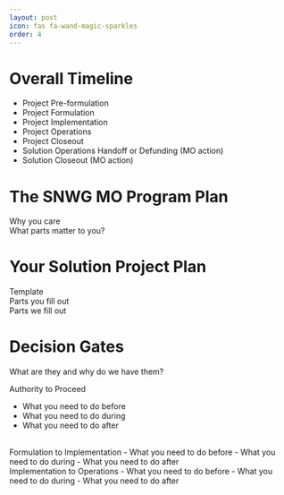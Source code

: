 ```yaml
---
layout: post
icon: fas fa-wand-magic-sparkles
order: 4
---
```

# Overall Timeline
- Project Pre-formulation
- Project Formulation
- Project Implementation
- Project Operations
- Project Closeout
- Solution Operations Handoff or Defunding (MO action)
- Solution Closeout (MO action)

# The SNWG MO Program Plan
Why you care <br>
What parts matter to you? 

# Your Solution Project Plan
Template <br>
Parts you fill out <br>
Parts we fill out <br>

# Decision Gates
What are they and why do we have them?

Authority to Proceed
- What you need to do before
- What you need to do during
- What you need to do after
<br>
Formulation to Implementation
- What you need to do before
- What you need to do during
- What you need to do after
<br>
Implementation to Operations 
- What you need to do before
- What you need to do during
- What you need to do after
